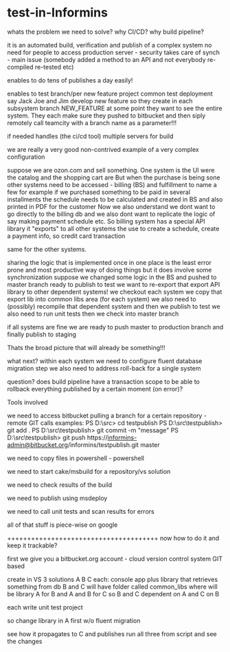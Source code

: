 # test-in-Informins
whats the problem we need to solve?
why CI/CD?  why build pipeline?

it is an automated build, verification and publish of a complex system
no need for people to access production server - security
takes care of synch - main issue (somebody added a method to an API and not everybody re-compiled re-tested etc)

enables to do tens of publishes a day easily!

enables to test branch/per new feature project common test deployment
say Jack Joe and Jim develop new feature so they create in each subsystem branch NEW_FEATURE
at some point they want to see the entire system.
They each make sure they pushed to bitbucket and then siply remotely call teamcity with a branch name as a parameter!!!

if needed handles (the ci/cd tool) multiple servers for build

we are really a very good non-contrived example of a very complex configuration

suppose we are ozon.com and sell something.
One system is the UI were the catalog and the shopping cart are
But when the purchase is being sone other systems need to be accessed - billing (BS) and fulfillment to name a few
for example if we purchased something to be paid in several installments
the schedule needs to be calculated and created in BS and also printed in PDF for the customer
Now we also understand we dont want to go directly to the billing db and we also dont want to replicate the logic
of say making payment schedule etc.
So billing system has a special API library it "exports" to all other systems the use to create a schedule, create
a payment info, so credit card transaction

same for the other systems.

sharing the logic that is implemented once in one place is the least error prone and most productive way of doing things
but it does involve some synchronization
suppose we changed some logic in the BS and pushed to master branch ready to publish to test
we want to re-export that export API library to other dependent systems!
we checkout each system
we copy that export lib into common libs area (for each system)
we also need to (possibly) recompile that dependent system and then we publish to test
we also need to run unit tests
then we check into master branch

if all systems are fine we are ready to push master to production branch
and finally publish to staging

Thats the broad picture
that will already be something!!!

what next? within each system we need to configure fluent database migration step
we also need to address roll-back for a single system

question? does build pipeline have a transaction scope to be able to rollback
everything published by a certain moment (on error)?

Tools involved

we need to access bitbucket pulling a branch for a certain repository - remote GIT calls
examples:
PS D:\src> cd testpublish
PS D:\src\testpublish> git add .
PS D:\src\testpublish> git commit -m "message"
PS D:\src\testpublish> git push https://informins-admin@bitbucket.org/informins/testpublish.git master


we need to copy files in powershell - powershell

we need to start cake/msbuild for a repository/vs solution

we need to check results of the build

we need to publish using msdeploy

we need to call unit tests and scan results for errors


all of that stuff is piece-wise on google

++++++++++++++++++++++++++++++++++++++
now how to do it and keep it trackable?

first we give you a bitbucket.org account - cloud version control system GIT based

create in VS 3 solutions A B C each:  console app plus library that retrieves something from db
B and C will have folder called common_libs where will be library A for B and A and B for C
so B and C dependent on A and C on B

each write unit test project

so change library in A
first w/o fluent migration

see how it propagates to C and publishes
run all three from script and see the changes
